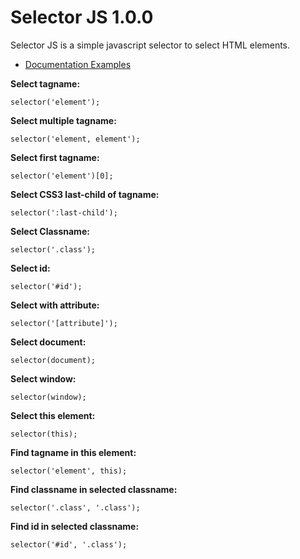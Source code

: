 # Selector JS 1.0.0

Selector JS is a simple javascript selector to select HTML elements.

* [Documentation Examples](https://ahmeteminyuce.github.io/UILab/docs/selector.js/index.html)


**Select tagname:**
```
selector('element');
```

**Select multiple tagname:**
```
selector('element, element');
```

**Select first tagname:**
```
selector('element')[0];
```

**Select CSS3 last-child of tagname:**
```
selector(':last-child');
```

**Select Classname:**
```
selector('.class');
```

**Select id:**
```
selector('#id');
```

**Select with attribute:**
```
selector('[attribute]');
```

**Select document:**
```
selector(document);
```

**Select window:**
```
selector(window);
```

**Select this element:**
```
selector(this);
```

**Find tagname in this element:**
```
selector('element', this);
```

**Find classname in selected classname:**
```
selector('.class', '.class');
```

**Find id in selected classname:**
```
selector('#id', '.class');
```
